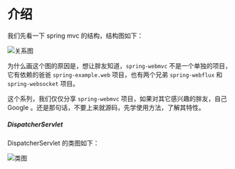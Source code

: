 # 介绍

我们先看一下 spring mvc 的结构，结构图如下：

![关系图](http://static2.iocoder.cn/images/Spring/2022-01-01/01.png)

为什么画这个图的原因是，想让胖友知道，`spring-webmvc` 不是一个单独的项目，它有依赖的爸爸 `spring-example.web` 项目，也有两个兄弟 `spring-webflux` 和 `spring-websocket` 项目。

这个系列，我们仅仅分享 `spring-webmvc` 项目，如果对其它感兴趣的胖友，自己 Google 。还是那句话，不要上来就源码，先学使用方法，了解其特性。



##### DispatcherServlet 

DispatcherServlet 的类图如下：

![类图](http://static2.iocoder.cn/images/Spring/2022-02-04/01.png)

